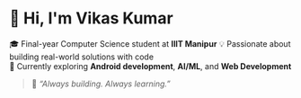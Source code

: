 # 👋 Hi, I'm Vikas Kumar

🎓 Final-year Computer Science student at **IIIT Manipur**
💡 Passionate about building real-world solutions with code  
🚀 Currently exploring **Android development**, **AI/ML**, and **Web Development**
<!--
---
### 🛠️ Projects I'm Working On

- 📲 **ShareApp** – A cross-platform file-sharing app (Android, Windows, Linux)

---

### 📈 GitHub Stats

![Vikas's GitHub Stats](https://github-readme-stats.vercel.app/api?username=VikasGari&show_icons=true&theme=radical)

---

### 🌐 Connect with Me

[![LinkedIn](https://img.shields.io/badge/LinkedIn-blue?style=for-the-badge&logo=linkedin)](https://www.linkedin.com/in/your-link)
[![Email](https://img.shields.io/badge/Email-D14836?style=for-the-badge&logo=gmail&logoColor=white)](mailto:yourname@iiitmanipur.ac.in)

---
-->
> 🧠 *“Always building. Always learning.”*

